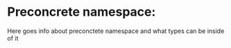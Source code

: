 
# Preconcrete namespace:

Here goes info about preconctete namespace and what types can be inside of it